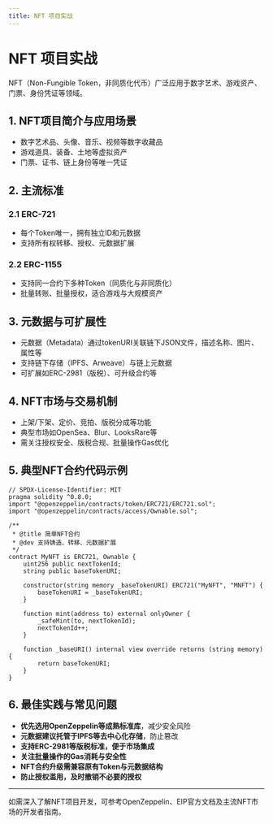 ```yaml
---
title: NFT 项目实战
---
```


<!-- /**
 * @file NFT 项目实战
 * @description 详细介绍NFT项目的原理、主流标准、元数据、市场机制、典型用例、关键代码与最佳实践，适合开发者参考与实战。
 */ -->

# NFT 项目实战

NFT（Non-Fungible Token，非同质化代币）广泛应用于数字艺术、游戏资产、门票、身份凭证等领域。

## 1. NFT项目简介与应用场景
- 数字艺术品、头像、音乐、视频等数字收藏品
- 游戏道具、装备、土地等虚拟资产
- 门票、证书、链上身份等唯一凭证

## 2. 主流标准
### 2.1 ERC-721
- 每个Token唯一，拥有独立ID和元数据
- 支持所有权转移、授权、元数据扩展

### 2.2 ERC-1155
- 支持同一合约下多种Token（同质化与非同质化）
- 批量转账、批量授权，适合游戏与大规模资产

## 3. 元数据与可扩展性
- 元数据（Metadata）通过tokenURI关联链下JSON文件，描述名称、图片、属性等
- 支持链下存储（IPFS、Arweave）与链上元数据
- 可扩展如ERC-2981（版税）、可升级合约等

## 4. NFT市场与交易机制
- 上架/下架、定价、竞拍、版税分成等功能
- 典型市场如OpenSea、Blur、LooksRare等
- 需关注授权安全、版税合规、批量操作Gas优化

## 5. 典型NFT合约代码示例

```solidity
// SPDX-License-Identifier: MIT
pragma solidity ^0.8.0;
import "@openzeppelin/contracts/token/ERC721/ERC721.sol";
import "@openzeppelin/contracts/access/Ownable.sol";

/**
 * @title 简单NFT合约
 * @dev 支持铸造、转移、元数据扩展
 */
contract MyNFT is ERC721, Ownable {
    uint256 public nextTokenId;
    string public baseTokenURI;

    constructor(string memory _baseTokenURI) ERC721("MyNFT", "MNFT") {
        baseTokenURI = _baseTokenURI;
    }

    function mint(address to) external onlyOwner {
        _safeMint(to, nextTokenId);
        nextTokenId++;
    }

    function _baseURI() internal view override returns (string memory) {
        return baseTokenURI;
    }
}
```

## 6. 最佳实践与常见问题
- **优先选用OpenZeppelin等成熟标准库**，减少安全风险
- **元数据建议托管于IPFS等去中心化存储**，防止篡改
- **支持ERC-2981等版税标准，便于市场集成**
- **关注批量操作的Gas消耗与安全性**
- **NFT合约升级需兼容原有Token与元数据结构**
- **防止授权滥用，及时撤销不必要的授权**

---

如需深入了解NFT项目开发，可参考OpenZeppelin、EIP官方文档及主流NFT市场的开发者指南。 
